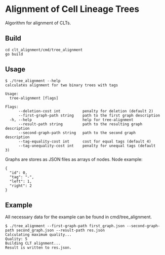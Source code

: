 # Alignment of Cell Lineage Trees
Algorithm for alignment of CLTs.

## Build
```(console)
cd clt_alignment/cmd/tree_alignment
go build
```

## Usage
```(console)
$ ./tree_alignment --help
calculates alignment for two binary trees with tags

Usage:
  tree-alignment [flags]

Flags:
      --deletion-cost int          penalty for deletion (default 2)
      --first-graph-path string    path to the first graph description
  -h, --help                       help for tree-alignment
      --result-path string         path to the resulting graph description
      --second-graph-path string   path to the second graph description
      --tag-equality-cost int      cost for equal tags (default 4)
      --tag-unequality-cost int    penalty for unequal tags (default 3)
```
Graphs are stores as JSON files as arrays of nodes. Node example:
```(json)
{
  "id": 0,
  "tag": "-",
  "left": 1,
  "right": 2
}
```

## Example
All necessary data for the example can be found in cmd/tree_alignment.
```(console)
$ ./tree_alignment --first-graph-path first_graph.json --second-graph-path second_graph.json --result-path res.json
Calculating maximum quality...
Quality: 5
Building CLT alignment...
Result is written to res.json.
```
